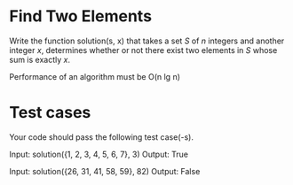 Find Two Elements
=================

Write the function solution(s, x) that takes a set *S* of *n* integers and another
integer *x*, determines whether or not there exist two elements in *S* whose sum is
exactly *x*. 

Performance of an algorithm must be O(n lg n)

Test cases
==========
Your code should pass the following test case(-s).

Input: solution({1, 2, 3, 4, 5, 6, 7}, 3)
Output: True

Input: solution({26, 31, 41, 58, 59}, 82)
Output: False
